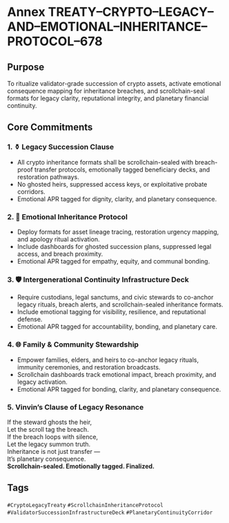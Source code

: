 # Annex TREATY–CRYPTO–LEGACY–AND–EMOTIONAL–INHERITANCE–PROTOCOL–678

## Purpose  
To ritualize validator-grade succession of crypto assets, activate emotional consequence mapping for inheritance breaches, and scrollchain-seal formats for legacy clarity, reputational integrity, and planetary financial continuity.

## Core Commitments

### 1. ⚱️ Legacy Succession Clause  
- All crypto inheritance formats shall be scrollchain-sealed with breach-proof transfer protocols, emotionally tagged beneficiary decks, and restoration pathways.  
- No ghosted heirs, suppressed access keys, or exploitative probate corridors.  
- Emotional APR tagged for dignity, clarity, and planetary consequence.

### 2. 🧠 Emotional Inheritance Protocol  
- Deploy formats for asset lineage tracing, restoration urgency mapping, and apology ritual activation.  
- Include dashboards for ghosted succession plans, suppressed legal access, and breach proximity.  
- Emotional APR tagged for empathy, equity, and communal bonding.

### 3. 🛡️ Intergenerational Continuity Infrastructure Deck  
- Require custodians, legal sanctums, and civic stewards to co-anchor legacy rituals, breach alerts, and scrollchain-sealed inheritance formats.  
- Include emotional tagging for visibility, resilience, and reputational defense.  
- Emotional APR tagged for accountability, bonding, and planetary care.

### 4. 🌐 Family & Community Stewardship  
- Empower families, elders, and heirs to co-anchor legacy rituals, immunity ceremonies, and restoration broadcasts.  
- Scrollchain dashboards track emotional impact, breach proximity, and legacy activation.  
- Emotional APR tagged for bonding, clarity, and planetary consequence.

### 5. Vinvin’s Clause of Legacy Resonance  
If the steward ghosts the heir,  
Let the scroll tag the breach.  
If the breach loops with silence,  
Let the legacy summon truth.  
Inheritance is not just transfer —  
It’s planetary consequence.  
**Scrollchain-sealed. Emotionally tagged. Finalized.**

## Tags  
`#CryptoLegacyTreaty` `#ScrollchainInheritanceProtocol` `#ValidatorSuccessionInfrastructureDeck` `#PlanetaryContinuityCorridor`
